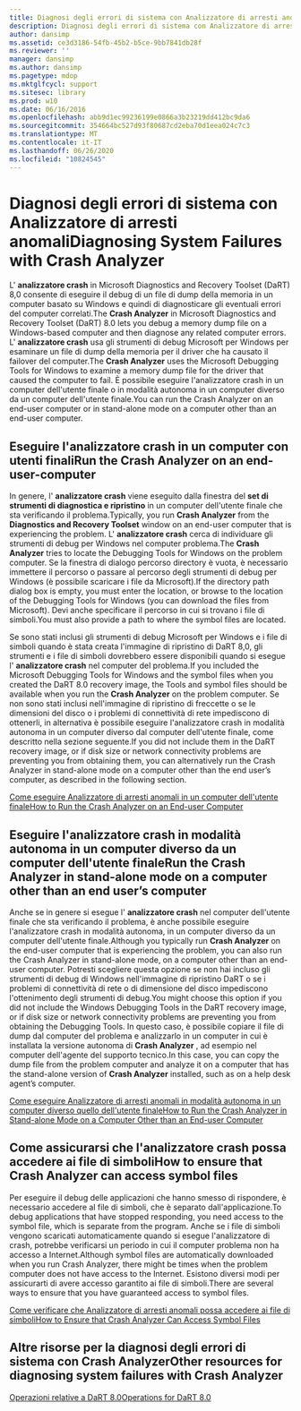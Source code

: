 ```yaml
---
title: Diagnosi degli errori di sistema con Analizzatore di arresti anomali
description: Diagnosi degli errori di sistema con Analizzatore di arresti anomali
author: dansimp
ms.assetid: ce3d3186-54fb-45b2-b5ce-9bb7841db28f
ms.reviewer: ''
manager: dansimp
ms.author: dansimp
ms.pagetype: mdop
ms.mktglfcycl: support
ms.sitesec: library
ms.prod: w10
ms.date: 06/16/2016
ms.openlocfilehash: abb9d1ec99236199e0866a3b23219dd412bc9da6
ms.sourcegitcommit: 354664bc527d93f80687cd2eba70d1eea024c7c3
ms.translationtype: MT
ms.contentlocale: it-IT
ms.lasthandoff: 06/26/2020
ms.locfileid: "10824545"
---
```

# <span data-ttu-id="ea556-103">Diagnosi degli errori di sistema con Analizzatore di arresti anomali</span><span class="sxs-lookup"><span data-stu-id="ea556-103">Diagnosing System Failures with Crash Analyzer</span></span>


<span data-ttu-id="ea556-104">L' **analizzatore crash** in Microsoft Diagnostics and Recovery Toolset (DaRT) 8,0 consente di eseguire il debug di un file di dump della memoria in un computer basato su Windows e quindi di diagnosticare gli eventuali errori del computer correlati.</span><span class="sxs-lookup"><span data-stu-id="ea556-104">The **Crash Analyzer** in Microsoft Diagnostics and Recovery Toolset (DaRT) 8.0 lets you debug a memory dump file on a Windows-based computer and then diagnose any related computer errors.</span></span> <span data-ttu-id="ea556-105">L' **analizzatore crash** usa gli strumenti di debug Microsoft per Windows per esaminare un file di dump della memoria per il driver che ha causato il failover del computer.</span><span class="sxs-lookup"><span data-stu-id="ea556-105">The **Crash Analyzer** uses the Microsoft Debugging Tools for Windows to examine a memory dump file for the driver that caused the computer to fail.</span></span> <span data-ttu-id="ea556-106">È possibile eseguire l'analizzatore crash in un computer dell'utente finale o in modalità autonoma in un computer diverso da un computer dell'utente finale.</span><span class="sxs-lookup"><span data-stu-id="ea556-106">You can run the Crash Analyzer on an end-user computer or in stand-alone mode on a computer other than an end-user computer.</span></span>

## <span data-ttu-id="ea556-107">Eseguire l'analizzatore crash in un computer con utenti finali</span><span class="sxs-lookup"><span data-stu-id="ea556-107">Run the Crash Analyzer on an end-user-computer</span></span>


<span data-ttu-id="ea556-108">In genere, l' **analizzatore crash** viene eseguito dalla finestra del **set di strumenti di diagnostica e ripristino** in un computer dell'utente finale che sta verificando il problema.</span><span class="sxs-lookup"><span data-stu-id="ea556-108">Typically, you run **Crash Analyzer** from the **Diagnostics and Recovery Toolset** window on an end-user computer that is experiencing the problem.</span></span> <span data-ttu-id="ea556-109">L' **analizzatore crash** cerca di individuare gli strumenti di debug per Windows nel computer problema.</span><span class="sxs-lookup"><span data-stu-id="ea556-109">The **Crash Analyzer** tries to locate the Debugging Tools for Windows on the problem computer.</span></span> <span data-ttu-id="ea556-110">Se la finestra di dialogo percorso directory è vuota, è necessario immettere il percorso o passare al percorso degli strumenti di debug per Windows (è possibile scaricare i file da Microsoft).</span><span class="sxs-lookup"><span data-stu-id="ea556-110">If the directory path dialog box is empty, you must enter the location, or browse to the location of the Debugging Tools for Windows (you can download the files from Microsoft).</span></span> <span data-ttu-id="ea556-111">Devi anche specificare il percorso in cui si trovano i file di simboli.</span><span class="sxs-lookup"><span data-stu-id="ea556-111">You must also provide a path to where the symbol files are located.</span></span>

<span data-ttu-id="ea556-112">Se sono stati inclusi gli strumenti di debug Microsoft per Windows e i file di simboli quando è stata creata l'immagine di ripristino di DaRT 8,0, gli strumenti e i file di simboli dovrebbero essere disponibili quando si esegue l' **analizzatore crash** nel computer del problema.</span><span class="sxs-lookup"><span data-stu-id="ea556-112">If you included the Microsoft Debugging Tools for Windows and the symbol files when you created the DaRT 8.0 recovery image, the Tools and symbol files should be available when you run the **Crash Analyzer** on the problem computer.</span></span> <span data-ttu-id="ea556-113">Se non sono stati inclusi nell'immagine di ripristino di freccette o se le dimensioni del disco o i problemi di connettività di rete impediscono di ottenerli, in alternativa è possibile eseguire l'analizzatore crash in modalità autonoma in un computer diverso dal computer dell'utente finale, come descritto nella sezione seguente.</span><span class="sxs-lookup"><span data-stu-id="ea556-113">If you did not include them in the DaRT recovery image, or if disk size or network connectivity problems are preventing you from obtaining them, you can alternatively run the Crash Analyzer in stand-alone mode on a computer other than the end user’s computer, as described in the following section.</span></span>

[<span data-ttu-id="ea556-114">Come eseguire Analizzatore di arresti anomali in un computer dell'utente finale</span><span class="sxs-lookup"><span data-stu-id="ea556-114">How to Run the Crash Analyzer on an End-user Computer</span></span>](how-to-run-the-crash-analyzer-on-an-end-user-computer-dart-8.md)

## <a href="" id="run-the-crash-analyzer-in-stand-alone-mode-on-a-computer-other-than-an-end-user-s-computer"></a><span data-ttu-id="ea556-115">Eseguire l'analizzatore crash in modalità autonoma in un computer diverso da un computer dell'utente finale</span><span class="sxs-lookup"><span data-stu-id="ea556-115">Run the Crash Analyzer in stand-alone mode on a computer other than an end user’s computer</span></span>


<span data-ttu-id="ea556-116">Anche se in genere si esegue l' **analizzatore crash** nel computer dell'utente finale che sta verificando il problema, è anche possibile eseguire l'analizzatore crash in modalità autonoma, in un computer diverso da un computer dell'utente finale.</span><span class="sxs-lookup"><span data-stu-id="ea556-116">Although you typically run **Crash Analyzer** on the end-user computer that is experiencing the problem, you can also run the Crash Analyzer in stand-alone mode, on a computer other than an end-user computer.</span></span> <span data-ttu-id="ea556-117">Potresti scegliere questa opzione se non hai incluso gli strumenti di debug di Windows nell'immagine di ripristino DaRT o se i problemi di connettività di rete o di dimensione del disco impediscono l'ottenimento degli strumenti di debug.</span><span class="sxs-lookup"><span data-stu-id="ea556-117">You might choose this option if you did not include the Windows Debugging Tools in the DaRT recovery image, or if disk size or network connectivity problems are preventing you from obtaining the Debugging Tools.</span></span> <span data-ttu-id="ea556-118">In questo caso, è possibile copiare il file di dump dal computer del problema e analizzarlo in un computer in cui è installata la versione autonoma di **Crash Analyzer** , ad esempio nel computer dell'agente del supporto tecnico.</span><span class="sxs-lookup"><span data-stu-id="ea556-118">In this case, you can copy the dump file from the problem computer and analyze it on a computer that has the stand-alone version of **Crash Analyzer** installed, such as on a help desk agent’s computer.</span></span>

[<span data-ttu-id="ea556-119">Come eseguire Analizzatore di arresti anomali in modalità autonoma in un computer diverso quello dell'utente finale</span><span class="sxs-lookup"><span data-stu-id="ea556-119">How to Run the Crash Analyzer in Stand-alone Mode on a Computer Other than an End-user Computer</span></span>](how-to-run-the-crash-analyzer-in-stand-alone-mode-on-a-computer-other-than-an-end-user-computer-dart-8.md)

## <span data-ttu-id="ea556-120">Come assicurarsi che l'analizzatore crash possa accedere ai file di simboli</span><span class="sxs-lookup"><span data-stu-id="ea556-120">How to ensure that Crash Analyzer can access symbol files</span></span>


<span data-ttu-id="ea556-121">Per eseguire il debug delle applicazioni che hanno smesso di rispondere, è necessario accedere al file di simboli, che è separato dall'applicazione.</span><span class="sxs-lookup"><span data-stu-id="ea556-121">To debug applications that have stopped responding, you need access to the symbol file, which is separate from the program.</span></span> <span data-ttu-id="ea556-122">Anche se i file di simboli vengono scaricati automaticamente quando si esegue l'analizzatore di crash, potrebbe verificarsi un periodo in cui il computer problema non ha accesso a Internet.</span><span class="sxs-lookup"><span data-stu-id="ea556-122">Although symbol files are automatically downloaded when you run Crash Analyzer, there might be times when the problem computer does not have access to the Internet.</span></span> <span data-ttu-id="ea556-123">Esistono diversi modi per assicurarti di avere accesso garantito ai file di simboli.</span><span class="sxs-lookup"><span data-stu-id="ea556-123">There are several ways to ensure that you have guaranteed access to symbol files.</span></span>

[<span data-ttu-id="ea556-124">Come verificare che Analizzatore di arresti anomali possa accedere ai file di simboli</span><span class="sxs-lookup"><span data-stu-id="ea556-124">How to Ensure that Crash Analyzer Can Access Symbol Files</span></span>](how-to-ensure-that-crash-analyzer-can-access-symbol-files.md)

## <span data-ttu-id="ea556-125">Altre risorse per la diagnosi degli errori di sistema con Crash Analyzer</span><span class="sxs-lookup"><span data-stu-id="ea556-125">Other resources for diagnosing system failures with Crash Analyzer</span></span>


[<span data-ttu-id="ea556-126">Operazioni relative a DaRT 8.0</span><span class="sxs-lookup"><span data-stu-id="ea556-126">Operations for DaRT 8.0</span></span>](operations-for-dart-80-dart-8.md)

 

 





